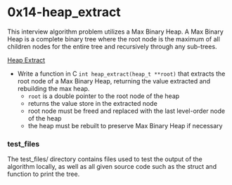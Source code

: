 # 0x14-heap_extract
This interview algorithm problem utilizes a Max Binary Heap. A Max Binary Heap is a complete binary tree where the root node is the maximum of all children nodes for the entire tree and recursively through any sub-trees.

[Heap Extract](/0x14-heap_extract/0-heap_extract.c)
* Write a function in C `int heap_extract(heap_t **root)` that extracts the root node of a Max Binary Heap, returning the value extracted and rebuilding the max heap.
  * `root` is a double pointer to the root node of the heap
  * returns the value store in the extracted node
  * root node must be freed and replaced with the last level-order node of the heap
  * the heap must be rebuilt to preserve Max Binary Heap if necessary

### test_files
The test_files/ directory contains files used to test the output of the algorithm locally, as well as all given source code such as the struct and function to print the tree.
